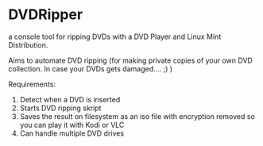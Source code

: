 # DVDRipper

a console tool for ripping DVDs with a DVD Player and Linux Mint Distribution.

Aims to automate DVD ripping (for making private copies of your own DVD collection. In case your DVDs gets damaged.... ;) )

Requirements: 

1. Detect when a DVD is inserted
2. Starts DVD ripping skript
3. Saves the result on filesystem as an iso file with encryption removed so you can play it with Kodi or VLC
4. Can handle multiple DVD drives

